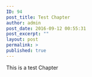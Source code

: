 ```yaml
---
ID: 94
post_title: Test Chapter
author: admin
post_date: 2016-09-12 00:55:31
post_excerpt: ""
layout: post
permalink: >
published: true
---
```

This is a test Chapter
